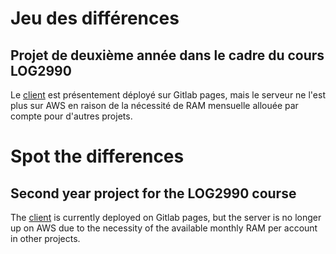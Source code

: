 # Jeu des différences

## Projet de deuxième année dans le cadre du cours LOG2990

Le [client](http://polytechnique-montr-al.gitlab.io/log2990/20223/equipe-202/LOG2990-202/#/home) est présentement déployé sur Gitlab pages, mais le serveur ne l'est plus sur AWS en raison de la nécessité de RAM mensuelle allouée par compte pour d'autres projets.

# Spot the differences

## Second year project for the LOG2990 course

The [client](http://polytechnique-montr-al.gitlab.io/log2990/20223/equipe-202/LOG2990-202/#/home) is currently deployed on Gitlab pages, but the server is no longer up on AWS due to the necessity of the available monthly RAM per account in other projects.
